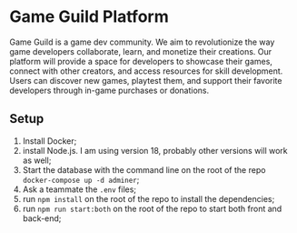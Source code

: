 # Game Guild Platform

Game Guild is a game dev community. We aim to revolutionize the way game developers collaborate, learn, and monetize their creations. Our platform will provide a space for developers to showcase their games, connect with other creators, and access resources for skill development. Users can discover new games, playtest them, and support their favorite developers through in-game purchases or donations.

## Setup

1. Install Docker;
2. install Node.js. I am using version 18, probably other versions will work as well;
3. Start the database with the command line on the root of the repo `docker-compose up -d adminer`;
4. Ask a teammate the `.env` files;
5. run `npm install` on the root of the repo to install the dependencies;
6. run `npm run start:both` on the root of the repo to start both front and back-end;
